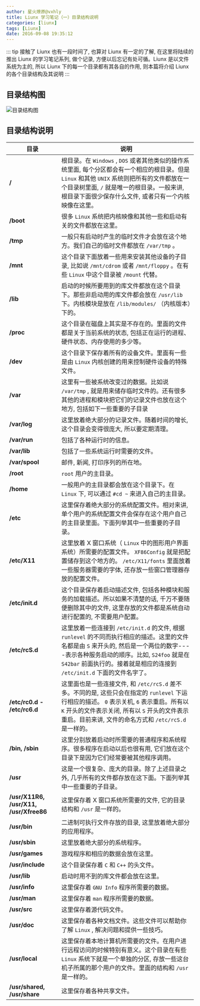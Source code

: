 ```yaml
---
author: 星火燎原@vxhly
title: Liunx 学习笔记（一）目录结构说明
categories: [liunx]
tags: [Liunx]
date: 2016-09-08 19:35:12
---
```


::: tip
接触了 Liunx 也有一段时间了, 也算对 Liunx 有一定的了解, 在这里将陆续的推出 Liunx 的学习笔记系列, 做个记录, 方便以后忘记有处可循。Liunx 是以文件系统为主的, 所以 Liunx 下的每一个目录都有其各自的作用, 则本篇将介绍 Liunx 的各个目录结构及其说明
:::
<!-- more -->

## 目录结构图

![目录结构图](http://oss-blog.test.upcdn.net/liunx-directory-structure.png)

## 目录结构说明

| 目录                                 | 说明                                                                                                                                                                                                                                                            |
|--------------------------------------|-----------------------------------------------------------------------------------------------------------------------------------------------------------------------------------------------------------------------------------------------------------------|
| **/**                                | 根目录。在 `Windows` , `DOS` 或者其他类似的操作系统里面, 每个分区都会有一个相应的根目录。但是 `Linux` 和其他 `UNIX` 系统则把所有的文件都放在一个目录树里面, `/` 就是唯一的根目录。一般来讲, 根目录下面很少保存什么文件, 或者只有一个内核映像在这里。                  |
| **/boot**                            | 很多 `Linux` 系统把内核映像和其他一些和启动有关的文件都放在这里。                                                                                                                                                                                               |
| **/tmp**                             | 一般只有启动时产生的临时文件才会放在这个地方。我们自己的临时文件都放在 `/var/tmp` 。                                                                                                                                                                             |
| **/mnt**                             | 这个目录下面放着一些用来安装其他设备的子目录, 比如说 `/mnt/cdrom` 或者 `/mnt/floppy` 。在有些 `Linux` 中这个目录被 `/mount` 代替。                                                                                                                                |
| **/lib**                             | 启动的时候所要用到的库文件都放在这个目录下。那些非启动用的库文件都会放在 `/usr/lib` 下。内核模块是放在 `/lib/modules/` （内核版本）下的。                                                                                                                       |
| **/proc**                            | 这个目录在磁盘上其实是不存在的。里面的文件都是关于当前系统的状态, 包括正在运行的进程、硬件状态、内存使用的多少等。                                                                                                                                               |
| **/dev**                             | 这个目录下保存着所有的设备文件。里面有一些是由 `Linux` 内核创建的用来控制硬件设备的特殊文件。                                                                                                                                                                   |
| **/var**                             | 这里有一些被系统改变过的数据。比如说 `/var/tmp` , 就是用来储存临时文件的。还有很多其他的进程和模块把它们的记录文件也放在这个地方, 包括如下一些重要的子目录                                                                                                         |
| **/var/log**                         | 这里放着绝大部分的记录文件。随着时间的增长, 这个目录会变得很庞大, 所以要定期清理。                                                                                                                                                                                |
| **/var/run**                         | 包括了各种运行时的信息。                                                                                                                                                                                                                                        |
| **/var/lib**                         | 包括了一些系统运行时需要的文件。                                                                                                                                                                                                                                |
| **/var/spool**                       | 邮件, 新闻, 打印序列的所在地。                                                                                                                                                                                                                                    |
| **/root**                            | `root` 用户的主目录。                                                                                                                                                                                                                                           |
| **/home**                            | 一般用户的主目录都会放在这个目录下。在 `Linux` 下, 可以通过 `#cd ~` 来进入自己的主目录。                                                                                                                                                                         |
| **/etc**                             | 这里保存着绝大部分的系统配置文件。相对来讲, 单个用户的系统配置文件会保存在这个用户自己的主目录里面。下面列举其中一些重要的子目录。                                                                                                                               |
| **/etc/X11**                         | 这里放着 X 窗口系统（ `Linux` 中的图形用户界面系统）所需要的配置文件。 `XF86Config` 就是把配置储存到这个地方的。 `/etc/X11/fonts` 里面放着一些服务器需要的字体, 还存放一些窗口管理器存放的配置文件。                                                               |
| **/etc/init.d**                      | 这个目录保存着启动描述文件, 包括各种模块和服务的加载描述。所以如果不清楚的话, 千万不要随便删除其中的文件, 这里存放的文件都是系统自动进行配置的, 不需要用户配置。                                                                                                    |
| **/etc/rcS.d**                       | 这里放着一些连接到 `/etc/init.d` 的文件, 根据 `runlevel` 的不同而执行相应的描述。这里的文件名都是由 `S` 来开头的, 然后是一个两位的数字----表示各种服务启动的顺序。比如, `S24foo` 就是在 `S42bar` 前面执行的。接着就是相应的连接到 `/etc/init.d` 下面的文件名字了。 |
| **/etc/rc0.d - /etc/rc6.d**          | 这里面也是一些连接文件, 和 `/etc/rcS.d` 差不多。不同的是, 这些只会在指定的 `runlevel` 下运行相应的描述。 `0` 表示关机, `6` 表示重启。所有以 `K` 开头的文件表示关闭, 所有以 `S` 开头的文件表示重启。目前来讲, 文件的命名方式和 `/etc/rcS.d` 是一样的。                  |
| **/bin, /sbin**                       | 这里分别放着启动时所需要的普通程序和系统程序。很多程序在启动以后也很有用, 它们放在这个目录下是因为它们经常要被其他程序调用。                                                                                                                                     |
| **/usr**                             | 这是一个很复杂、庞大的目录。除了上述目录之外, 几乎所有的文件都存放在这下面。下面列举其中一些重要的子目录。                                                                                                                                                       |
| **/usr/X11R6, /usr/X11, /usr/Xfree86** | 这里保存着 X 窗口系统所需要的文件, 它的目录结构和 `/usr` 是一样的。                                                                                                                                                                                              |
| **/usr/bin**                         | 二进制可执行文件存放的目录, 这里放着绝大部分的应用程序。                                                                                                                                                                                                         |
| **/usr/sbin**                        | 这里放着绝大部分的系统程序。                                                                                                                                                                                                                                    |
| **/usr/games**                       | 游戏程序和相应的数据会放在这里。                                                                                                                                                                                                                                |
| **/usr/include**                     | 这个目录保存着 `C` 和 `C++` 的头文件。                                                                                                                                                                                                                          |
| **/usr/lib**                         | 启动时用不到的库文件都会放在这里。                                                                                                                                                                                                                              |
| **/usr/info**                        | 这里保存着 `GNU Info` 程序所需要的数据。                                                                                                                                                                                                                        |
| **/usr/man**                         | 这里保存着 `man` 程序所需要的数据。                                                                                                                                                                                                                             |
| **/usr/src**                         | 这里保存着源代码文件。                                                                                                                                                                                                                                          |
| **/usr/doc**                         | 这里保存着各种文档文件。这些文件可以帮助你了解 `Linux` , 解决问题和提供一些技巧。                                                                                                                                                                                 |
| **/usr/local**                       | 这里保存着本地计算机所需要的文件。在用户进行远程访问的时候特别有意义。这个目录在有些 `Linux` 系统下就是一个单独的分区, 存放一些这台机子所属的那个用户的文件。里面的结构和 `/usr` 是一样的。                                                                      |
| **/usr/shared, /usr/share**           | 这里保存着各种共享文件。                                                                                                                                                                                                                                        |

